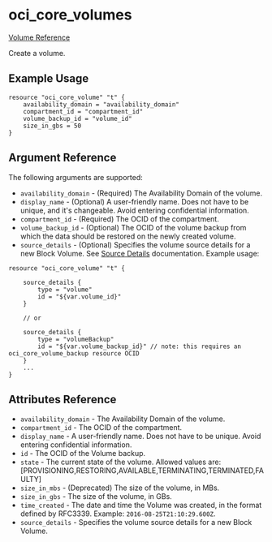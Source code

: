 # oci\_core\_volumes

[Volume Reference][ce7191fd]

  [ce7191fd]: https://docs.us-phoenix-1.oraclecloud.com/api/#/en/iaas/20160918/Volume/ "VolumeReference"

Create a volume.

## Example Usage

```
resource "oci_core_volume" "t" {
    availability_domain = "availability_domain"
    compartment_id = "compartment_id"
    volume_backup_id = "volume_id"
    size_in_gbs = 50
}
```

## Argument Reference

The following arguments are supported:

* `availability_domain` - (Required) The Availability Domain of the volume.
* `display_name` - (Optional) A user-friendly name. Does not have to be unique, and it's changeable. Avoid entering confidential information.
* `compartment_id` - (Required) The OCID of the compartment.
* `volume_backup_id` - (Optional) The OCID of the volume backup from which the data should be restored on the newly created volume.
* `source_details` - (Optional) Specifies the volume source details for a new Block Volume. 
See [Source Details](https://docs.us-phoenix-1.oraclecloud.com/api/#/en/iaas/20160918/requests/CreateVolumeDetails) documentation.
Example usage: 
```
resource "oci_core_volume" "t" {
    
    source_details {
        type = "volume"
        id = "${var.volume_id}"
    }
     
    // or
     
    source_details {
        type = "volumeBackup"
        id = "${var.volume_backup_id}" // note: this requires an oci_core_volume_backup resource OCID
    }
    ...
}
```


## Attributes Reference
* `availability_domain` - The Availability Domain of the volume.
* `compartment_id` - The OCID of the compartment.
* `display_name` - A user-friendly name. Does not have to be unique. Avoid entering confidential information.
* `id` - The OCID of the Volume backup.
* `state` - The current state of the volume. Allowed values are: [PROVISIONING,RESTORING,AVAILABLE,TERMINATING,TERMINATED,FAULTY]
* `size_in_mbs` - (Deprecated) The size of the volume, in MBs.
* `size_in_gbs` - The size of the volume, in GBs.
* `time_created` - The date and time the Volume was created, in the format defined by RFC3339.  Example: `2016-08-25T21:10:29.600Z`.
* `source_details` - Specifies the volume source details for a new Block Volume.
